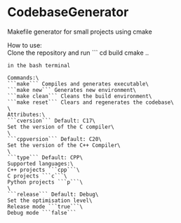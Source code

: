 # CodebaseGenerator
 Makefile generator for small projects using cmake

How to use:\
Clone the repository and run ```
cd build 
cmake ..
```
in the bash terminal

Commands:\
```make``` Compiles and generates executable\
```make new``` Generates new environment\
```make clean``` Cleans the build environment\
```make reset``` Clears and regenerates the codebase\
\
Attributes:\
```cversion``` Default: C17\
Set the version of the C compiler\
\
```cppversion``` Default: C20\
Set the version of the C++ Compiler\
\
```type``` Default: CPP\
Supported languages:\
C++ projects ```cpp```\
C projects ```c```\
Python projects ```p```\
\
```release``` Default: Debug\
Set the optimisation level\
Release mode ```true```\
Debug mode ```false```
